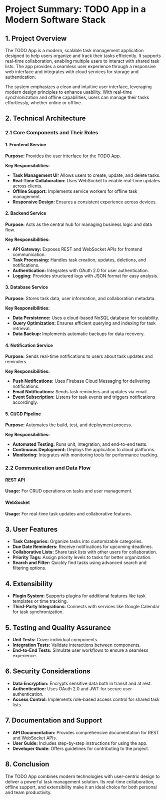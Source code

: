   # Project Summary: TODO App in a Modern Software Stack

  ## 1. Project Overview

  The TODO App is a modern, scalable task management application designed to help users organize and track their tasks efficiently. It supports real-time collaboration, enabling multiple users to interact with shared task lists. The app provides a seamless user experience through a responsive web interface and integrates with cloud services for storage and authentication.

  The system emphasizes a clean and intuitive user interface, leveraging modern design principles to enhance usability. With real-time synchronization and offline capabilities, users can manage their tasks effortlessly, whether online or offline.

  ## 2. Technical Architecture

  ### 2.1 Core Components and Their Roles

  #### 1. Frontend Service

  **Purpose:** Provides the user interface for the TODO App.

  **Key Responsibilities:**

  - **Task Management UI:** Allows users to create, update, and delete tasks.
  - **Real-Time Collaboration:** Uses WebSocket to enable real-time updates across clients.
  - **Offline Support:** Implements service workers for offline task management.
  - **Responsive Design:** Ensures a consistent experience across devices.

  #### 2. Backend Service

  **Purpose:** Acts as the central hub for managing business logic and data flow.

  **Key Responsibilities:**

  - **API Gateway:** Exposes REST and WebSocket APIs for frontend communication.
  - **Task Processing:** Handles task creation, updates, deletions, and notifications.
  - **Authentication:** Integrates with OAuth 2.0 for user authentication.
  - **Logging:** Provides structured logs with JSON format for easy analysis.

  #### 3. Database Service

  **Purpose:** Stores task data, user information, and collaboration metadata.

  **Key Responsibilities:**

  - **Data Persistence:** Uses a cloud-based NoSQL database for scalability.
  - **Query Optimization:** Ensures efficient querying and indexing for task retrieval.
  - **Data Backup:** Implements automatic backups for data recovery.

  #### 4. Notification Service

  **Purpose:** Sends real-time notifications to users about task updates and reminders.

  **Key Responsibilities:**

  - **Push Notifications:** Uses Firebase Cloud Messaging for delivering notifications.
  - **Email Notifications:** Sends task reminders and updates via email.
  - **Event Subscription:** Listens for task events and triggers notifications accordingly.

  #### 5. CI/CD Pipeline

  **Purpose:** Automates the build, test, and deployment process.

  **Key Responsibilities:**

  - **Automated Testing:** Runs unit, integration, and end-to-end tests.
  - **Continuous Deployment:** Deploys the application to cloud platforms.
  - **Monitoring:** Integrates with monitoring tools for performance tracking.

  ### 2.2 Communication and Data Flow

  #### REST API

  **Usage:** For CRUD operations on tasks and user management.

  #### WebSocket

  **Usage:** For real-time task updates and collaborative features.

  ## 3. User Features

  - **Task Categories:** Organize tasks into customizable categories.
  - **Due Date Reminders:** Receive notifications for upcoming deadlines.
  - **Collaborative Lists:** Share task lists with other users for collaboration.
  - **Priority Tags:** Assign priority levels to tasks for better organization.
  - **Search and Filter:** Quickly find tasks using advanced search and filtering options.

  ## 4. Extensibility

  - **Plugin System:** Supports plugins for additional features like task templates or time tracking.
  - **Third-Party Integrations:** Connects with services like Google Calendar for task synchronization.

  ## 5. Testing and Quality Assurance

  - **Unit Tests:** Cover individual components.
  - **Integration Tests:** Validate interactions between components.
  - **End-to-End Tests:** Simulate user workflows to ensure a seamless experience.

  ## 6. Security Considerations

  - **Data Encryption:** Encrypts sensitive data both in transit and at rest.
  - **Authentication:** Uses OAuth 2.0 and JWT for secure user authentication.
  - **Access Control:** Implements role-based access control for shared task lists.

  ## 7. Documentation and Support

  - **API Documentation:** Provides comprehensive documentation for REST and WebSocket APIs.
  - **User Guide:** Includes step-by-step instructions for using the app.
  - **Developer Guide:** Offers guidelines for contributing to the project.

  ## 8. Conclusion

  The TODO App combines modern technologies with user-centric design to deliver a powerful task management solution. Its real-time collaboration, offline support, and extensibility make it an ideal choice for both personal and team productivity.
